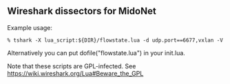 ## Wireshark dissectors for MidoNet

Example usage:

    % tshark -X lua_script:${DIR}/flowstate.lua -d udp.port==6677,vxlan -V

Alternatively you can put dofile("flowstate.lua") in your init.lua.

Note that these scripts are GPL-infected.
See https://wiki.wireshark.org/Lua#Beware_the_GPL
